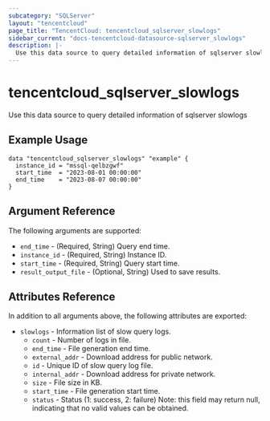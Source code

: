 ```yaml
---
subcategory: "SQLServer"
layout: "tencentcloud"
page_title: "TencentCloud: tencentcloud_sqlserver_slowlogs"
sidebar_current: "docs-tencentcloud-datasource-sqlserver_slowlogs"
description: |-
  Use this data source to query detailed information of sqlserver slowlogs
---
```


# tencentcloud_sqlserver_slowlogs

Use this data source to query detailed information of sqlserver slowlogs

## Example Usage

```hcl
data "tencentcloud_sqlserver_slowlogs" "example" {
  instance_id = "mssql-qelbzgwf"
  start_time  = "2023-08-01 00:00:00"
  end_time    = "2023-08-07 00:00:00"
}
```

## Argument Reference

The following arguments are supported:

* `end_time` - (Required, String) Query end time.
* `instance_id` - (Required, String) Instance ID.
* `start_time` - (Required, String) Query start time.
* `result_output_file` - (Optional, String) Used to save results.

## Attributes Reference

In addition to all arguments above, the following attributes are exported:

* `slowlogs` - Information list of slow query logs.
  * `count` - Number of logs in file.
  * `end_time` - File generation end time.
  * `external_addr` - Download address for public network.
  * `id` - Unique ID of slow query log file.
  * `internal_addr` - Download address for private network.
  * `size` - File size in KB.
  * `start_time` - File generation start time.
  * `status` - Status (1: success, 2: failure) Note: this field may return null, indicating that no valid values can be obtained.



